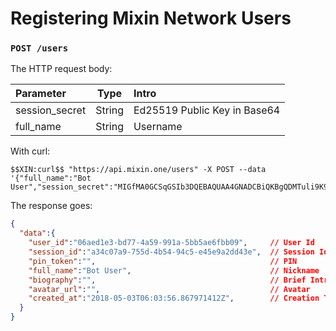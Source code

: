 # Registering Mixin Network Users

### `POST /users` 

The HTTP request body:

| Parameter | Type | Intro |
| :----- | :----: | :---- |
| session_secret | String | Ed25519 Public Key in Base64 |
| full_name | String | Username |

With curl:

```
$$XIN:curl$$ "https://api.mixin.one/users" -X POST --data '{"full_name":"Bot User","session_secret":"MIGfMA0GCSqGSIb3DQEBAQUAA4GNADCBiQKBgQDMTuli9K9k7F+L7Rq34se23nQeV2yvjVGCZyRTbp8qNASnRq6N679ZflgVxNUsr2qkHN4eqvafrQ9IIcRXfofMlWWIU6MrgVVD0UEVyH4jKA5gUr4smU/SDnVLqb3TojYMELIKHgqnrjqDJ0b+vMUG1Iix4fi+CvjSiJzsWPOavQIDAQAB"}'
```

The response goes:

```json
{
  "data":{
    "user_id":"06aed1e3-bd77-4a59-991a-5bb5ae6fbb09",     // User Id
    "session_id":"a34c07a9-755d-4b54-94c5-e45e9a2dd43e",  // Session Id
    "pin_token":"",                                       // PIN
    "full_name":"Bot User",                               // Nickname
    "biography":"",                                       // Brief Intro
    "avatar_url":"",                                      // Avatar
    "created_at":"2018-05-03T06:03:56.867971412Z",        // Creation Timestamp
  }
}
```